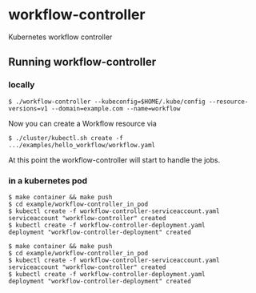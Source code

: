 # workflow-controller
Kubernetes workflow controller

## Running workflow-controller

### locally

```shell
$ ./workflow-controller --kubeconfig=$HOME/.kube/config --resource-versions=v1 --domain=example.com --name=workflow
```

Now you can create a Workflow resource via

```shell
$ ./cluster/kubectl.sh create -f .../examples/hello_workflow/workflow.yaml
```

At this point the workflow-controller will start to handle the jobs.


### in a kubernetes pod

```shell
$ make container && make push
$ cd example/workflow-controller_in_pod
$ kubectl create -f workflow-controller-serviceaccount.yaml
serviceaccount "workflow-controller" created
$ kubectl create -f workflow-controller-deployment.yaml
deployment "workflow-controller-deployment" created
```


```shell
$ make container && make push
$ cd example/workflow-controller_in_pod
$ kubectl create -f workflow-controller-serviceaccount.yaml
serviceaccount "workflow-controller" created
$ kubectl create -f workflow-controller-deployment.yaml
deployment "workflow-controller-deployment" created
```
